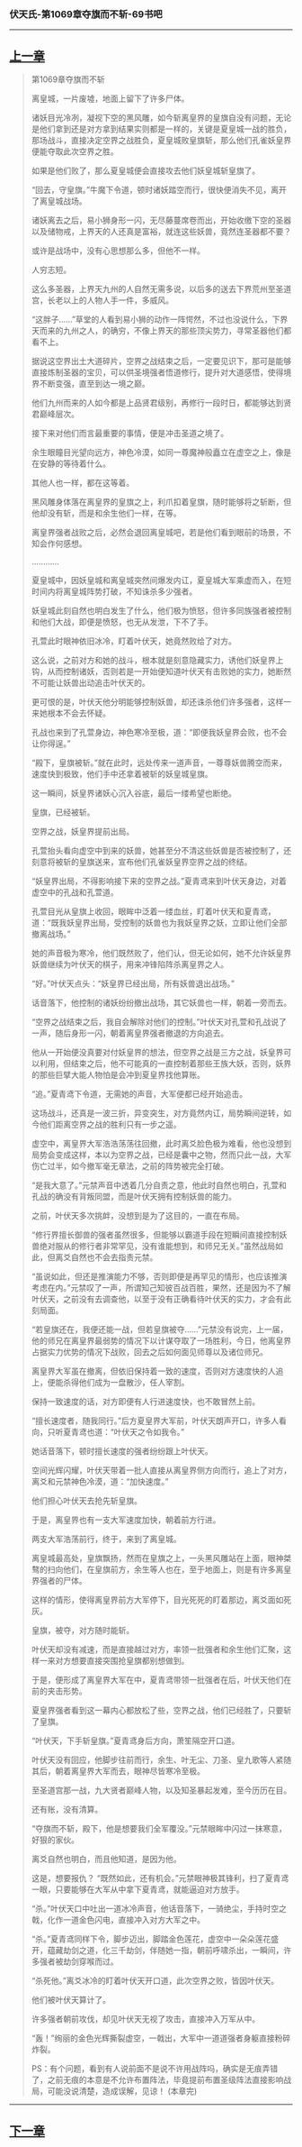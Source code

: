 ### 伏天氏-第1069章夺旗而不斩-69书吧

--------
[上一章](./b6ecb285da045a153974cb5e09419cda.md)
--------


>
>
>
>第1069章夺旗而不斩
>
>离皇城，一片废墟，地面上留下了许多尸体。
>
>诸妖目光冷冽，凝视下空的黑风雕，如今斩离皇界的皇旗自没有问题，无论是他们拿到还是对方拿到结果实则都是一样的，关键是夏皇城一战的胜负，那场战斗，直接决定空界之战胜负，夏皇城败皇旗斩，那么他们孔雀妖皇界便能夺取此次空界之胜。
>
>如果是他们败了，那么夏皇城便会直接攻去他们妖皇城斩皇旗了。
>
>“回去，守皇旗。”牛魔下令道，顿时诸妖踏空而行，很快便消失不见，离开了离皇城战场。
>
>诸妖离去之后，易小狮身形一闪，无尽藤蔓席卷而出，开始收缴下空的圣器以及储物戒，上界天的人还真是富裕，就连这些妖兽，竟然连圣器都不要？
>
>或许是战场中，没有心思想那么多，但他不一样。
>
>人穷志短。
>
>这么多圣器，上界天九州的人自然无需多说，以后多的送去下界荒州至圣道宫，长老以上的人物人手一件，多威风。
>
>“这胖子……”草堂的人看到易小狮的动作一阵愕然，不过也没说什么，下界天而来的九州之人，的确穷，不像上界天的那些顶尖势力，寻常圣器他们都看不上。
>
>据说这空界出土大道碎片，空界之战结束之后，一定要见识下，那可是能够直接炼制圣器的宝贝，可以供圣境强者悟道修行，提升对大道感悟，使得境界不断变强，直至到达一境之巅。
>
>他们九州而来的人如今都是上品贤君级别，再修行一段时日，都能够达到贤君巅峰层次。
>
>接下来对他们而言最重要的事情，便是冲击圣道之境了。
>
>余生眼瞳目光望向远方，神色冷漠，如同一尊魔神般矗立在虚空之上，像是在安静的等待着什么。
>
>其他人也一样，都在这等着。
>
>黑风雕身体落在离皇界的皇旗之上，利爪扣着皇旗，随时能够将之斩断，但他却没有斩，而是和余生他们一样，在等。
>
>离皇界强者战败之后，必然会退回离皇城吧，若是他们看到眼前的场景，不知会作何感想。
>
>…………
>
>夏皇城中，因妖皇城和离皇城突然间爆发内讧，夏皇城大军乘虚而入，在短时间内将离皇城阵势打破，不知诛杀多少强者。
>
>妖皇城此刻自然也明白发生了什么，他们极为愤怒，但许多同族强者被控制和他们大战，即便是愤怒，也无从发泄，下不了手。
>
>孔萱此时眼神依旧冰冷，盯着叶伏天，她竟然败给了对方。
>
>这么说，之前对方和她的战斗，根本就是刻意隐藏实力，诱他们妖皇界上钩，从而控制诸妖，否则若是一开始便知道叶伏天有击败她的实力，她断然不可能让妖兽出动追击叶伏天的。
>
>更可恨的是，叶伏天他分明能够控制妖兽，却还诛杀他们许多强者，这样一来她根本不会去怀疑。
>
>孔战也来到了孔萱身边，神色寒冷至极，道：“即便我妖皇界会败，也不会让你得逞。”
>
>“殿下，皇旗被斩。”就在此时，远处传来一道声音，一尊尊妖兽腾空而来，速度快到极致，他们手中还拿着被斩的妖皇城皇旗。
>
>这一瞬间，妖皇界诸妖心沉入谷底，最后一缕希望也断绝。
>
>皇旗，已经被斩。
>
>空界之战，妖皇界提前出局。
>
>孔萱抬头看向虚空中到来的妖兽，她甚至分不清这些妖兽是否被控制了，还刻意将被斩的皇旗送来，宣布他们孔雀妖皇界空界之战的终结。
>
>“妖皇界出局，不得影响接下来的空界之战。”夏青鸢来到叶伏天身边，对着虚空中的孔战和孔萱道。
>
>孔萱目光从皇旗上收回，眼眸中泛着一缕血丝，盯着叶伏天和夏青鸢，道：“既我妖皇界出局，受控制的妖兽也为我妖皇界之妖，立即让他们全部撤离战场。”
>
>她的声音极为寒冷，他们既然败了，他们认，但无论如何，她不允许妖皇界妖兽继续为叶伏天的棋子，用来冲锋陷阵杀离皇界之人。
>
>“好。”叶伏天点头：“妖皇界已经出局，所有妖兽退出战场。”
>
>话音落下，他控制的诸妖纷纷撤出战场，其它妖兽也一样，朝着一旁而去。
>
>“空界之战结束之后，我自会解除对他们的控制。”叶伏天对孔萱和孔战说了一声，随后身形一闪，朝着离皇界强者撤退的方向追去。
>
>他从一开始便没真要对付妖皇界的想法，但空界之战是三方之战，妖皇界可以利用，但结束之后，他不可能真的一直控制着那些王族大妖，否则，妖界的那些巨擘大能人物怕是会冲到夏皇界找他算账。
>
>“追。”夏青鸢下令道，无需她的声音，大军便都已经开始追击。
>
>这场战斗，还真是一波三折，异变突生，对方竟然内讧，局势瞬间逆转，如今他们距离空界之战的胜利只有一步之遥。
>
>虚空中，离皇界大军浩浩荡荡往回撤，此时离爻脸色极为难看，他也没想到局势会变成这样，本以为空界之战，已经是囊中之物，然而只此一战，大军伤亡过半，如今撤军毫无章法，之前的阵势被完全打破。
>
>“是我大意了。”元禁声音中透着几分自责之意，他此时自然也明白，孔萱和孔战的确没有背叛同盟，而是叶伏天拥有控制妖兽的能力。
>
>之前，叶伏天多次挑衅，没想到是为了这目的，一直在布局。
>
>“修行界擅长御兽的强者虽然很多，但能够以霸道手段在短瞬间直接控制妖兽绝对服从的修行者非常罕见，没有谁能想到，和师兄无关。”虽然战局如此，但离爻自然也不会去指责元禁。
>
>“虽说如此，但还是推演能力不够，否则即便是再罕见的情形，也应该推演考虑在内。”元禁叹了一声，所谓知己知彼百战百胜，果然，还是因为不了解叶伏天，之前没有去调查他，以至于没有正确看待叶伏天的实力，才会有此刻局面。
>
>“若皇旗还在，我便还能一战，但若皇旗被夺……”元禁没有说完，上一届，他的师兄在离皇界最弱势的情况下以计谋夺取了一场胜利，今日，他离皇界占据实力优势的情况下战败，回去之后如何面见师尊以及诸位师兄。
>
>离皇界大军虽在撤离，但依旧保持着一致的速度，否则对方速度快的人追上，便能杀得他们成为一盘散沙，任人宰割。
>
>保持一致速度的话，对方即便有人行进速度快，也不敢冒然上前。
>
>“擅长速度者，随我同行。”后方夏皇界大军前，叶伏天朗声开口，许多人看向，只听夏青鸢也道：“叶伏天之令如我令。”
>
>她话音落下，顿时擅长速度的强者纷纷跟上叶伏天。
>
>空间光辉闪耀，叶伏天带着一批人直接从离皇界侧方向而行，追上了对方，离爻和元禁神色冷漠，道：“加快速度。”
>
>他们担心叶伏天去抢先斩皇旗。
>
>于是，离皇界也有一支大军速度加快，朝着前方行进。
>
>两支大军浩荡前行，终于，来到了离皇城。
>
>离皇城最高处，皇旗飘扬，然而在皇旗之上，一头黑风雕站在上面，眼神桀骜的扫向他们，在皇旗前方，余生等人也在，至于地面上，则是有许多离皇界强者的尸体。
>
>这样的情形，使得离皇界前方大军停下，目光死死的盯着那边，离爻面如死灰。
>
>皇旗，被夺，对方随时能斩。
>
>叶伏天却没有减速，而是直接越过对方，率领一批强者和余生他们汇聚，这样一来对方想要直接突围抢皇旗都别想做到。
>
>于是，便形成了离皇界大军在中，夏青鸢带领一批强者在后，叶伏天他们在前的夹击形势。
>
>夏皇界强者看到这一幕内心都放松了些，空界之战，他们已经胜了，只要斩了皇旗。
>
>“叶伏天，下手斩皇旗。”夏青鸢身后方向，萧笙隔空开口道。
>
>叶伏天没有回应，他脚步往前而行，余生、叶无尘、刀圣、皇九歌等人紧随其后，朝着离皇界大军而去，眼神尽皆寒冷至极。
>
>至圣道宫那一战，九大贤者巅峰人物，以及知圣暴起发难，至今历历在目。
>
>还有账，没有清算。
>
>“夺旗而不斩，殿下，他是想要我们全军覆没。”元禁眼眸中闪过一抹寒意，好狠的家伙。
>
>离爻自然也明白，而且他知道，是因为他。
>
>这是，想要报仇？
>“既然如此，还有机会。”元禁眼神极其锋利，扫了夏青鸢一眼，只要能够在大军从中拿下夏青鸢，就能逼迫对方放手。
>
>“杀。”叶伏天口中吐出一道冰冷声音，他话音落下，一骑绝尘，手持时空之戟，化作一道金色闪电，直接冲入对方大军之中。
>
>“杀。”夏青鸢同样下令，脚步迈出，脚踏金色莲花，虚空中一朵朵莲花盛开，蕴藏劫剑之道，化三千劫剑，伴随她一指，朝前呼啸杀出，一瞬间，许多强者被劫剑穿喉而过。
>
>“杀死他。”离爻冰冷的盯着叶伏天开口道，此次空界之败，皆因叶伏天。
>
>他们被叶伏天算计了。
>
>许多强者朝前攻伐，却见叶伏天无视了攻击，直接冲入万军从中。
>
>“轰！”绚丽的金色光辉撕裂虚空，一戟出，大军中一道道强者身躯直接粉碎炸裂。
>
>PS：有个问题，看到有人说前面不是说不许用战阵吗，确实是无痕弄错了，之前无痕的本意是不允许布置阵法，毕竟提前布置圣级阵法直接影响战局，可能没说清楚，造成误解，见谅！
>(本章完)
>
>

--------
[下一章](./9b5a95a0169eaa5ca2030e44dd4e1e60.md)
--------
